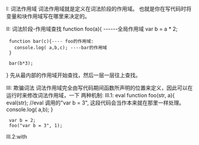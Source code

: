 I: 词法作用域
词法作用域就是定义在词法阶段的作用域。
也就是你在写代码时将变量和块作用域写在哪里来决定的。

II: 词法阶段-作用域查找
function foo(a){ ------全局作用域
var b = a \* 2;

     function bar(c){---- foo的作用域:
       console.log( a,b,c); ----bar的作用域
     }

     bar(b*3);

}
先从最内部的作用域开始查找，然后一层一层往上查找。

III: 欺骗词法
词法作用域完全由写代码期间函数所声明的位置来定义，因此可以在运行时来修改词法作用域，一下
两种机制:
III.1: eval
function foo(str, a){
eval(str); //eval 调用的"var b = 3", 这段代码会当作本来就在那里一样处理。
console.log( a,b);
}

     var b = 2;
     foo("var b = 3", 1);

III.2:with
